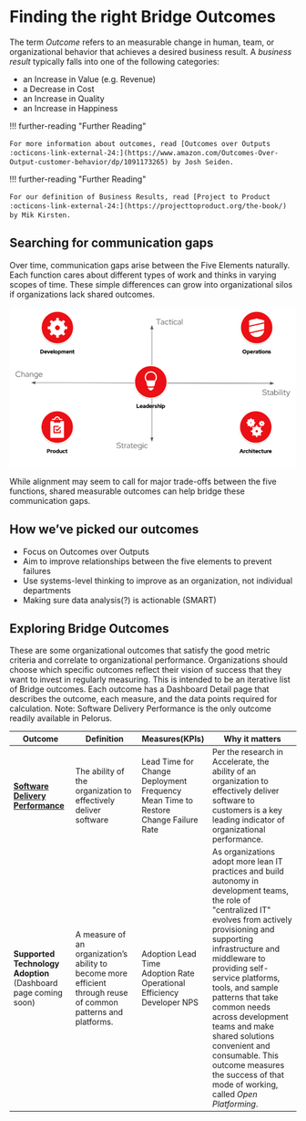 # Finding the right Bridge Outcomes

The term _Outcome_ refers to an measurable change in human, team, or organizational behavior that achieves a desired business result. A _business result_ typically falls into one of the following categories:

* an Increase in Value (e.g. Revenue)
* a Decrease in Cost
* an Increase in Quality
* an Increase in Happiness

!!! further-reading "Further Reading"

    For more information about outcomes, read [Outcomes over Outputs :octicons-link-external-24:](https://www.amazon.com/Outcomes-Over-Output-customer-behavior/dp/1091173265) by Josh Seiden.

!!! further-reading "Further Reading"
    
    For our definition of Business Results, read [Project to Product :octicons-link-external-24:](https://projecttoproduct.org/the-book/) by Mik Kirsten.

## Searching for communication gaps

Over time, communication gaps arise between the Five Elements naturally. Each function cares about different types of work and thinks in varying scopes of time. These simple differences can grow into organizational silos if organizations lack shared outcomes.

![Elements of IT](../img/MDT-Five-Elements_chart.png)

While alignment may seem to call for major trade-offs between the five functions, shared measurable outcomes can help bridge these communication gaps.

## How we’ve picked our outcomes

* Focus on Outcomes over Outputs
* Aim to improve relationships between the five elements to prevent failures
* Use systems-level thinking to improve as an organization, not individual departments
* Making sure data analysis(?) is actionable (SMART)

## Exploring Bridge Outcomes

These are some organizational outcomes that satisfy the good metric criteria and correlate to organizational performance. Organizations should choose which specific outcomes reflect their vision of success that they want to invest in regularly measuring. This is intended to be an iterative list of Bridge outcomes. Each outcome has a Dashboard Detail page that describes the outcome, each measure, and the data points required for calculation. Note: Software Delivery Performance is the only outcome readily available in Pelorus.

| Outcome 	| Definition 	| Measures(KPIs) 	| Why it matters |
|----------	| -----------	| ---------------	| -------------- |
| [**Software Delivery Performance**](outcomes/SoftwareDeliveryPerformance.md) | The ability of the organization to effectively deliver software | Lead Time for Change <br/>Deployment Frequency <br/> Mean Time to Restore <br/> Change Failure Rate | Per the research in Accelerate, the ability of an organization to effectively deliver software to customers is a key leading indicator of organizational performance. |
| **Supported Technology Adoption** (Dashboard page coming soon) | A measure of an organization’s ability to become more efficient through reuse of common patterns and platforms. | Adoption Lead Time <br/>Adoption Rate <br/>Operational Efficiency <br/>Developer NPS | As organizations adopt more lean IT practices and build autonomy in development teams, the role of "centralized IT" evolves from actively provisioning and supporting infrastructure and middleware to providing self-service platforms, tools, and sample patterns that take common needs across development teams and make shared solutions convenient and consumable. This outcome measures the success of that mode of working, called _Open Platforming_.

